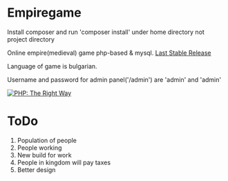 # Empiregame
Install composer and run 'composer install' under home directory not project directory

Online empire(medieval) game php-based & mysql.
<a href="https://github.com/dplamenov/empiregame/releases/tag/v1.2.2">Last Stable Release</a>

Language of game is bulgarian.

Username and password for admin panel('/admin') are 'admin' and 'admin'

<a href="http://www.phptherightway.com">
    <img src="http://www.phptherightway.com/images/banners/vert-rect-240x400.png" alt="PHP: The Right Way"/>
</a>

# ToDo 
1. Population of people
2. People working
3. New build for work
4. People in kingdom will pay taxes
5. Better design
